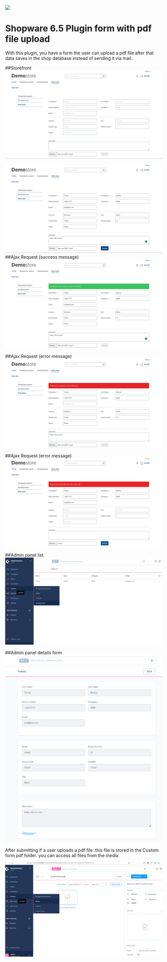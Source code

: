 ![](src/Resources/config/poc-shopware-6.jpg)

# Shopware 6.5 Plugin form with pdf file upload

With this plugin, you have a form the user can upload a pdf file after that data saves in the shop database instead of sending it via mail..

##Storefront
![](src/Resources/config/images/storefront_form_1.jpg)

![](src/Resources/config/images/storefront_form_2.jpg)
##Ajax Request (success message) 
![](src/Resources/config/images/storefront_form_suucess.jpg)

##Ajax Request (error message) 
![](src/Resources/config/images/storefront_form_error_1.jpg)

##Ajax Request (error message)
![](src/Resources/config/images/storefront_form_error_2.jpg)

##Admin panel list
![](src/Resources/config/images/admin_panel_list.jpg)

##Admin panel details form
![](src/Resources/config/images/admin_panel_details.png)

After submitting if a user uploads a pdf file .this file is stored in the Custom form pdf folder. you can access all files from the media

![](src/Resources/config/images/admin_panel_media.jpg)